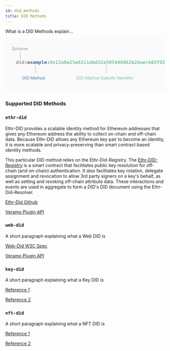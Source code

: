 ```yaml
---
id: did_methods
title: DID Methods
---
```


What is a DID Methods explain...

![img](../../static/img/diagrams/did_method.svg)

### Supported DID Methods

### `ethr-did`

Ethr-DID provides a scalable identity method for Ethereum addresses that gives any Ethereum address the ability to collect on-chain and off-chain data. Because Ethr-DID allows any Ethereum key pair to become an identity, it is more scalable and privacy-preserving than smart contract based identity methods.

This particular DID method relies on the Ethr-Did-Registry. The [Ethr-DID-Registry](https://github.com/uport-project/ethr-did-registry) is a smart contract that facilitates public key resolution for off-chain (and on-chain) authentication. It also facilitates key rotation, delegate assignment and revocation to allow 3rd party signers on a key's behalf, as well as setting and revoking off-chain attribute data. These interactions and events are used in aggregate to form a DID's DID document using the Ethr-Did-Resolver.

[Ethr-Did Github](https://github.com/uport-project/ethr-did)

[Veramo Plugin API](/docs/api/did-provider-ethr)

### `web-did`

A short paragraph explaining what a Web DID is

[Web-Did W3C Spec](https://w3c-ccg.github.io/did-method-web/)

[Veramo Plugin API](/docs/api/did-provider-ethr)

### `key-did`

A short paragraph explaining what a Key DID is

[Reference 1](/docs/veramo_agent/did-methods)

[Reference 2](/docs/veramo_agent/did-methods)

### `nft-did`

A short paragraph explaining what a NFT DID is

[Reference 1](/docs/veramo_agent/did-methods)

[Reference 2](/docs/veramo_agent/did-methods)
